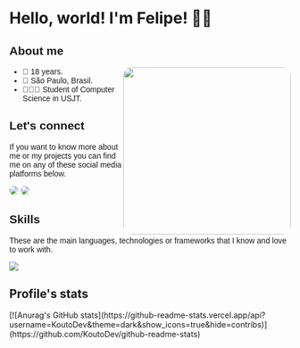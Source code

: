 # Hello, world! I'm Felipe! 🖖🏻
<link rel="preconnect" href="https://fonts.googleapis.com">
<link rel="preconnect" href="https://fonts.gstatic.com" crossorigin>
<link href="https://fonts.googleapis.com/css2?family=Poppins:wght@400;700&display=swap" rel="stylesheet">

<div>
  <h2 
  style="font-family: 'Poppins', sans-serif; 
  font-weight: 700;"
  >About me</h2>
  <!--<video align="right" height="300px" autoplay style="border-radius: 1rem" muted src="https://cdn.dribbble.com/users/444644/screenshots/17502018/media/0fff26f700b09765cc924f34e26cd08c.mp4"></video>-->
  <img  align="right" height="300px" style="border-radius: 1rem" src="[https://cdn.dribbble.com/users/444644/screenshots/17502018/media/0fff26f700b09765cc924f34e26cd08c.mp4](https://cdn.dribbble.com/userupload/6786588/file/original-4bb7fb903cb432b56d84d1be2663b0dc.png?compress=1&resize=1200x900)" />
  <ul>
    <li style="font-family: 'Poppins', sans-serif; 
  font-weight: 400;">📆 18 years.</li>
    <li style="font-family: 'Poppins', sans-serif; 
  font-weight: 400;">📍 São Paulo, Brasil.</li>
    <li style="font-family: 'Poppins', sans-serif; 
  font-weight: 400;">👨🏻‍🎓 Student of Computer Science in USJT.</li>
  </ul>
</div>

<div>
  <h2 style="font-family: 'Poppins', sans-serif; 
  font-weight: 700;">Let's connect</h2>
  <p style="font-family: 'Poppins', sans-serif; 
  font-weight: 400;">If you want to know more about me or my projects you can find me on any of these social media platforms below.</p>
  <div> 
    <a href = "mailto:felipdeveloper@gmail.com"><img style="border-radius: 8px;" src="https://img.shields.io/badge/-Gmail-%23333?style=for-the-badge&logo=gmail&logoColor=white" target="_blank"></a>
    <a href="https://www.linkedin.com/in/felipecoutodev/" target="_blank"><img style="border-radius:8px;" src="https://img.shields.io/badge/-LinkedIn-%230077B5?style=for-the-badge&logo=linkedin&logoColor=white" target="_blank"></a> 
  </div>
</div>

<div>
  <h2 style="font-family: 'Poppins', sans-serif; 
  font-weight: 700;">Skills</h2>
  <p style="font-family: 'Poppins', sans-serif; 
  font-weight: 400;">These are the main languages, technologies or frameworks that I know and love to work with.</p>
  <p align="left">
    <a href="#">
      <img src="https://skillicons.dev/icons?i=java,git,mysql" />
    </a>
  </p>
</div>
<div>
  <h2>Profile's stats</h2>
</div>
[![Anurag's GitHub stats](https://github-readme-stats.vercel.app/api?username=KoutoDev&theme=dark&show_icons=true&hide=contribs)](https://github.com/KoutoDev/github-readme-stats)
